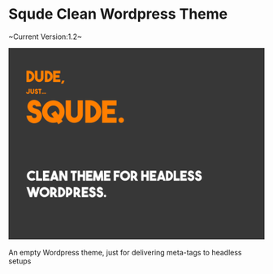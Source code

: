 # Squde Clean Wordpress Theme

~Current Version:1.2~

![Image](https://github.com/Josje92/squde-clean-wordpress-theme/raw/master/screenshot.png)

An empty Wordpress theme, just for delivering meta-tags to headless setups